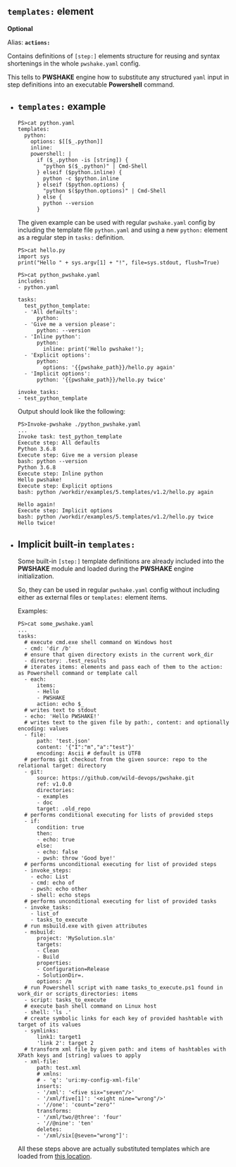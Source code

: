 ## `templates:` **element**

**Optional**

Alias: **`actions:`**

Contains definitions of `[step:]` elements structure for reusing and syntax shortenings in the whole `pwshake.yaml` config.

This tells to **PWSHAKE** engine how to substitute any structured `yaml` input in step definitions into an executable **Powershell** command.

* ## `templates:` example
    ```
    PS>cat python.yaml
    templates:
      python:
        options: $[[$_.python]]
        inline:
        powershell: |
          if ($_.python -is [string]) {
            "python $($_.python)" | Cmd-Shell
          } elseif ($python.inline) {
            python -c $python.inline
          } elseif ($python.options) {
            "python $($python.options)" | Cmd-Shell
          } else {
            python --version
          }
    ```
    The given example can be used with regular `pwshake.yaml` config by including the template file `python.yaml` and using a new `python:` element as a regular step in `tasks:` definition.
    ```
    PS>cat hello.py
    import sys
    print("Hello " + sys.argv[1] + "!", file=sys.stdout, flush=True)

    PS>cat python_pwshake.yaml
    includes:
    - python.yaml

    tasks:
      test_python_template:
      - 'All defaults':
          python:
      - 'Give me a version please':
          python: --version
      - 'Inline python':
          python:
            inline: print('Hello pwshake!');
      - 'Explicit options':
          python:
            options: '{{pwshake_path}}/hello.py again'
      - 'Implicit options':
          python: '{{pwshake_path}}/hello.py twice'

    invoke_tasks:
    - test_python_template
    ```
    Output should look like the following:
    ```
    PS>Invoke-pwshake ./python_pwshake.yaml
    ...
    Invoke task: test_python_template
    Execute step: All defaults
    Python 3.6.8
    Execute step: Give me a version please
    bash: python --version
    Python 3.6.8
    Execute step: Inline python
    Hello pwshake!
    Execute step: Explicit options
    bash: python /workdir/examples/5.templates/v1.2/hello.py again

    Hello again!
    Execute step: Implicit options
    bash: python /workdir/examples/5.templates/v1.2/hello.py twice
    Hello twice!
    ```

* ## Implicit built-in `templates:`
    
    Some built-in `[step:]` template definitions are already included into the **PWSHAKE** module and loaded during the **PWSHAKE** engine initialization.

    So, they can be used in regular `pwshake.yaml` config without including either as external files or `templates:` element items.

    Examples:
    ```
    PS>cat some_pwshake.yaml
    ...
    tasks:
      # execute cmd.exe shell command on Windows host
      - cmd: 'dir /b'
      # ensure that given directory exists in the current work_dir
      - directory: .test_results
      # iterates items: elements and pass each of them to the action: as Powershell command or template call
      - each:
          items:
          - Hello
          - PWSHAKE
          action: echo $_
      # writes text to stdout
      - echo: 'Hello PWSHAKE!'
      # writes text to the given file by path:, content: and optionally encoding: values
      - file:
          path: 'test.json'
          content: '{"I":"m","a":"test"}'
          encoding: Ascii # default is UTF8
      # performs git checkout from the given source: repo to the relational target: directory
      - git:
          source: https://github.com/wild-devops/pwshake.git
          ref: v1.0.0
          directories:
          - examples
          - doc
          target: .old_repo
      # performs conditional executing for lists of provided steps
      - if:
          condition: true
          then:
          - echo: true
          else:
          - echo: false
          - pwsh: throw 'Good bye!'
      # performs unconditional executing for list of provided steps
      - invoke_steps:
        - echo: List
        - cmd: echo of
        - pwsh: echo other
        - shell: echo steps
      # performs unconditional executing for list of provided tasks
      - invoke_tasks:
        - list_of
        - tasks_to_execute
      # run msbuild.exe with given attributes
      - msbuild:
          project: 'MySolution.sln'
          targets:
          - Clean
          - Build
          properties:
          - Configuration=Release
          - SolutionDir=.
          options: /m
      # run Powershell script with name tasks_to_execute.ps1 found in work_dir or scripts_directories: items
      - script: tasks_to_execute
      # execute bash shell command on Linux host
      - shell: 'ls .'
      # create symbolic links for each key of provided hashtable with target of its values
      - symlinks:
          link1: target1
          'link 2': target 2
      # transform xml file by given path: and items of hashtables with XPath keys and [string] values to apply
      - xml-file:
          path: test.xml
          # xmlns:
          # - 'q': 'uri:my-config-xml-file'
          inserts:
          - '/xml': '<five six="seven"/>'
          - '/xml/five[1]': '<eight nine="wrong"/>'
          - '//one': 'count="zero"'
          transforms:
          - '/xml/two/@three': 'four'
          - '//@nine': 'ten'
          deletes:
          - '/xml/six[@seven="wrong"]':

    ```
    All these steps above are actually substituted templates which are loaded from [this location](/pwshake/templates).

